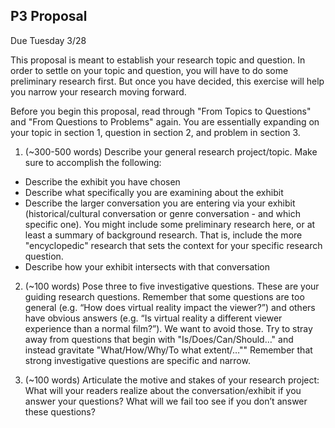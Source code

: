 ## P3 Proposal
Due Tuesday 3/28

This proposal is meant to establish your research topic and question. In order to settle on your topic and question, you will have to do some preliminary research first. But once you have decided, this exercise will help you narrow your research moving forward.

Before you begin this proposal, read through "From Topics to Questions" and "From Questions to Problems" again. You are essentially expanding on your topic in section 1, question in section 2, and problem in section 3.

1. (~300-500 words) Describe your general research project/topic. Make sure to accomplish the following:
  - Describe the exhibit you have chosen
  - Describe what specifically you are examining about the exhibit
  - Describe the larger conversation you are entering via your exhibit (historical/cultural conversation or genre conversation - and which specific one). You might include some preliminary research here, or at least a summary of background research. That is, include the more "encyclopedic" research that sets the context for your specific research question.
  - Describe how your exhibit intersects with that conversation  

2. (~100 words) Pose three to five investigative questions. These are your guiding research questions. Remember that some questions are too general (e.g. “How does virtual reality impact the viewer?”) and others have obvious answers (e.g. “Is virtual reality a different viewer experience than a normal film?”). We want to avoid those. Try to stray away from questions that begin with "Is/Does/Can/Should…" and instead gravitate "What/How/Why/To what extent/…"" Remember that strong investigative questions are specific and narrow.

4. (~100 words) Articulate the motive and stakes of your research project: What will your readers realize about the conversation/exhibit if you answer your questions? What will we fail too see if you don’t answer these questions?
